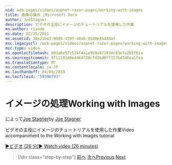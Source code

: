 ```yaml
---
uid: web-pages/videos/aspnet-razor-pages/working-with-images
title: 画像の操作 |Microsoft Docs
author: JoeStagner
description: ビデオの主役にイメージのチュートリアルを使用した作業
ms.author: riande
ms.date: 02/25/2011
ms.assetid: 38e21ba3-9b08-4397-a8ab-45d0e45448af
msc.legacyurl: /web-pages/videos/aspnet-razor-pages/working-with-images
msc.type: video
ms.openlocfilehash: 09da6e57c524f4a1e9b9a97193dc83e7a2b5f61a
ms.sourcegitcommit: 0f1119340e4464720cfd16d0ff15764746ea1fea
ms.translationtype: MT
ms.contentlocale: ja-JP
ms.lasthandoff: 04/09/2019
ms.locfileid: "59390793"
---
```

# <a name="working-with-images"></a><span data-ttu-id="f22d3-103">イメージの処理</span><span class="sxs-lookup"><span data-stu-id="f22d3-103">Working with Images</span></span>

<span data-ttu-id="f22d3-104">によって[Joe Stagner](https://github.com/JoeStagner)</span><span class="sxs-lookup"><span data-stu-id="f22d3-104">by [Joe Stagner](https://github.com/JoeStagner)</span></span>

<span data-ttu-id="f22d3-105">ビデオの主役にイメージのチュートリアルを使用した作業</span><span class="sxs-lookup"><span data-stu-id="f22d3-105">Video accompaniment to the Working with Images tutorial</span></span>

[<span data-ttu-id="f22d3-106">&#9654;ビデオ (26 分)</span><span class="sxs-lookup"><span data-stu-id="f22d3-106">&#9654; Watch video (26 minutes)</span></span>](https://channel9.msdn.com/Blogs/ASP-NET-Site-Videos/working-with-images)

> [!div class="step-by-step"]
> <span data-ttu-id="f22d3-107">[前へ](working-with-files.md)
> [次へ](working-with-video.md)</span><span class="sxs-lookup"><span data-stu-id="f22d3-107">[Previous](working-with-files.md)
[Next](working-with-video.md)</span></span>
